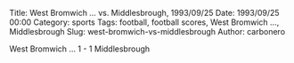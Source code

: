 Title: West Bromwich … vs. Middlesbrough, 1993/09/25
Date: 1993/09/25 00:00
Category: sports
Tags: football, football scores, West Bromwich …, Middlesbrough
Slug: west-bromwich-vs-middlesbrough
Author: carbonero


West Bromwich … 1 - 1 Middlesbrough
